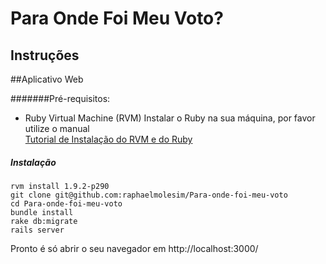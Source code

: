 Para Onde Foi Meu Voto?
=======================


Instruções
----------

##Aplicativo Web

#######Pré-requisitos:
	
* Ruby Virtual Machine (RVM)
	Instalar o Ruby na sua máquina, por favor utilize o manual   
	[Tutorial de Instalação do RVM e do Ruby](https://github.com/danielvlopes/ruby-unix/tree/master/pt "Tutorial de Instalação do RVM e do Ruby")

##### Instalação

	rvm install 1.9.2-p290
	git clone git@github.com:raphaelmolesim/Para-onde-foi-meu-voto
	cd Para-onde-foi-meu-voto
	bundle install
	rake db:migrate
	rails server

Pronto é só abrir o seu navegador em http://localhost:3000/